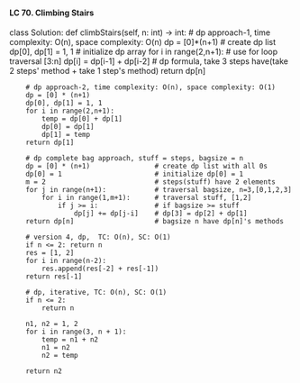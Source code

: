 #### LC 70. Climbing Stairs
class Solution:
    def climbStairs(self, n: int) -> int:
        # dp approach-1, time complexity: O(n), space complexity: O(n)
        dp = [0]*(n+1)                  # create dp list
        dp[0], dp[1] = 1, 1             # initialize dp array
        for i in range(2,n+1):          # use for loop traversal [3:n]
            dp[i] = dp[i-1] + dp[i-2]   # dp formula, take 3 steps have(take 2 steps' method + take 1 step's method)
        return dp[n]

        # dp approach-2, time complexity: O(n), space complexity: O(1)
        dp = [0] * (n+1)
        dp[0], dp[1] = 1, 1
        for i in range(2,n+1):
            temp = dp[0] + dp[1]
            dp[0] = dp[1]
            dp[1] = temp
        return dp[1]

        # dp complete bag approach, stuff = steps, bagsize = n
        dp = [0] * (n+1)                # create dp list with all 0s
        dp[0] = 1                       # initialize dp[0] = 1
        m = 2                           # steps(stuff) have 2 elements
        for j in range(n+1):            # traversal bagsize, n=3,[0,1,2,3]
            for i in range(1,m+1):      # traversal stuff, [1,2]
                if j >= i:              # if bagsize >= stuff
                    dp[j] += dp[j-i]    # dp[3] = dp[2] + dp[1]
        return dp[n]                    # bagsize n have dp[n]'s methods

        # version 4, dp,  TC: O(n), SC: O(1)
        if n <= 2: return n
        res = [1, 2]
        for i in range(n-2):
            res.append(res[-2] + res[-1])
        return res[-1]

        # dp, iterative, TC: O(n), SC: O(1)
        if n <= 2:
            return n

        n1, n2 = 1, 2
        for i in range(3, n + 1):
            temp = n1 + n2
            n1 = n2
            n2 = temp

        return n2